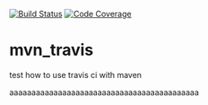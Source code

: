 [![Build Status](https://travis-ci.com/selab722/mvn_travis.svg?branch=main)](https://travis-ci.com/selab722/mvn_travis)
[![Code Coverage](https://codecov.io/github/selab722/mvn_travis/coverage.svg)](https://codecov.io/gh/selab722/mvn_travis)


# mvn_travis

test how to use travis ci with maven

aaaaaaaaaaaaaaaaaaaaaaaaaaaaaaaaaaaaaaaaaaa

